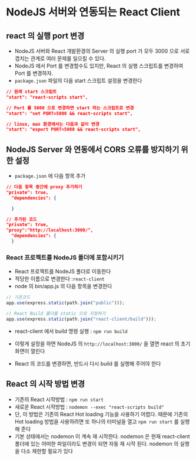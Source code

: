 # NodeJS 서버와 연동되는 React Client

## react 의 실행 port 변경

- NodeJS 서버와 React 개발환경의 Server 의 실행 port 가 모두 3000 으로 서로 겹치는 관계로 여러 문제를 일으킬 수 있다.
- NodeJS 에서 Port 를 변경할수도 있지만, React 의 실행 스크립트를 변경하여 Port 를 변경하자.
- `package.json` 파일의 다음 start 스크립트 설정을 변경한다

```json
// 원래 start 스크립트
"start": "react-scripts start",

// Port 를 5000 으로 변경하면 start 하는 스크립트로 변경
"start": "set PORT=5000 && react-scripts start",

// linux, max 환경에서는 다음과 같이 변경
"start": "export PORT=5000 && react-scripts start",
```

## NodeJS Server 와 연동에서 CORS 오류를 방지하기 위한 설정

- `package.json` 에 다음 항목 추가

```json
// 다음 항목 중간에 proxy 추가하기
"private": true,
  "dependencies": {

  }

// 추가된 코드
"private": true,
"proxy":"http://localhost:3000/",
  "dependencies": {
  }
```

### React 프로젝트를 NodeJS 폴더에 포함시키기

- React 프로젝트를 NodeJS 폴더로 이동한다
- 적당한 이름으로 변경한다 :`react-client`
- node 의 bin/app.js 의 다음 항목을 변경한다

```js
// 기존코드
app.use(express.static(path.join("public")));

// React Build 폴더를 static 으로 지정하기
app.use(express.static(path.join("react-client/build")));
```

- react-client 에서 build 명령 실행 : `npm run build`

- 이렇게 설정을 하면 NodeJS 의 `http://localhost:3000/` 을 열면 react 의 초기화면이 열린다

- React 의 코드를 변경하면, 반드시 다시 build 를 실행해 주어야 한다

## React 의 시작 방법 변경

- 기존의 React 시작방법 : `npm run start`
- 새로운 React 시작방법 : `nodemon --exec "react-scripts build" `
- 단, 이 방법은 기존의 React Hot loading 기능을 사용하기 어렵다. 때문에 기존의 Hot loading 방법을 사용하려면 또 하나의 터미널을 열고 `npm run start` 를 실행해 준다
- 기본 상태에서는 nodemon 이 계속 재 시작한다. nodemon 은 현재 react-client 폴더에 있는 어떠한 파일이라도 변경이 되면 자동 재 시작 된다. nodemon 의 실행을 다소 제한할 필요가 있다
